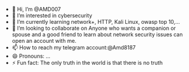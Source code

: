 - 👋 Hi, I’m @AMD007
- 👀 I’m interested in  cybersecurity 
- 🌱 I’m currently learning network+, HTTP, Kali Linux, owasp top 10,...
- 💞️ I’m looking to collaborate on Anyone who wants a companion or spouse and a good friend to learn about network security issues can open an account with me.
- 📫 How to reach my telegram account:@Amd8187
- 😄 Pronouns: ...
- ⚡ Fun fact: The only truth in the world is that there is no truth

<!---
AMD007/AMD007 is a ✨ special ✨ repository because its `README.md` (this file) appears on your GitHub profile.
You can click the Preview link to take a look at your changes.
--->
